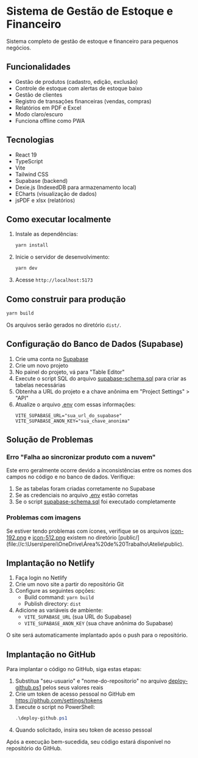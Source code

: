 # Sistema de Gestão de Estoque e Financeiro

Sistema completo de gestão de estoque e financeiro para pequenos negócios.

## Funcionalidades

- Gestão de produtos (cadastro, edição, exclusão)
- Controle de estoque com alertas de estoque baixo
- Gestão de clientes
- Registro de transações financeiras (vendas, compras)
- Relatórios em PDF e Excel
- Modo claro/escuro
- Funciona offline como PWA

## Tecnologias

- React 19
- TypeScript
- Vite
- Tailwind CSS
- Supabase (backend)
- Dexie.js (IndexedDB para armazenamento local)
- ECharts (visualização de dados)
- jsPDF e xlsx (relatórios)

## Como executar localmente

1. Instale as dependências:
   ```bash
   yarn install
   ```

2. Inicie o servidor de desenvolvimento:
   ```bash
   yarn dev
   ```

3. Acesse `http://localhost:5173`

## Como construir para produção

```bash
yarn build
```

Os arquivos serão gerados no diretório `dist/`.

## Configuração do Banco de Dados (Supabase)

1. Crie uma conta no [Supabase](https://supabase.com/)
2. Crie um novo projeto
3. No painel do projeto, vá para "Table Editor"
4. Execute o script SQL do arquivo [supabase-schema.sql](file://c:\Users\perei\OneDrive\Área%20de%20Trabalho\Atelie\supabase-schema.sql) para criar as tabelas necessárias
5. Obtenha a URL do projeto e a chave anônima em "Project Settings" > "API"
6. Atualize o arquivo [.env](file://c:\Users\perei\OneDrive\Área%20de%20Trabalho\Atelie\.env) com essas informações:
   ```
   VITE_SUPABASE_URL="sua_url_do_supabase"
   VITE_SUPABASE_ANON_KEY="sua_chave_anonima"
   ```

## Solução de Problemas

### Erro "Falha ao sincronizar produto com a nuvem"

Este erro geralmente ocorre devido a inconsistências entre os nomes dos campos no código e no banco de dados. Verifique:

1. Se as tabelas foram criadas corretamente no Supabase
2. Se as credenciais no arquivo [.env](file://c:\Users\perei\OneDrive\Área%20de%20Trabalho\Atelie\.env) estão corretas
3. Se o script [supabase-schema.sql](file://c:\Users\perei\OneDrive\Área%20de%20Trabalho\Atelie\supabase-schema.sql) foi executado completamente

### Problemas com imagens

Se estiver tendo problemas com ícones, verifique se os arquivos [icon-192.png](file://c:\Users\perei\OneDrive\Área%20de%20Trabalho\Atelie\public\icon-192.png) e [icon-512.png](file://c:\Users\perei\OneDrive\Área%20de%20Trabalho\Atelie\public\icon-512.png) existem no diretório [public/](file://c:\Users\perei\OneDrive\Área%20de%20Trabalho\Atelie\public\).

## Implantação no Netlify

1. Faça login no Netlify
2. Crie um novo site a partir do repositório Git
3. Configure as seguintes opções:
   - Build command: `yarn build`
   - Publish directory: `dist`
4. Adicione as variáveis de ambiente:
   - `VITE_SUPABASE_URL` (sua URL do Supabase)
   - `VITE_SUPABASE_ANON_KEY` (sua chave anônima do Supabase)

O site será automaticamente implantado após o push para o repositório.

## Implantação no GitHub

Para implantar o código no GitHub, siga estas etapas:

1. Substitua "seu-usuario" e "nome-do-repositorio" no arquivo [deploy-github.ps1](file://c:\Users\perei\OneDrive\Área%20de%20Trabalho\Atelie\deploy-github.ps1) pelos seus valores reais
2. Crie um token de acesso pessoal no GitHub em https://github.com/settings/tokens
3. Execute o script no PowerShell:
   ```powershell
   .\deploy-github.ps1
   ```
4. Quando solicitado, insira seu token de acesso pessoal

Após a execução bem-sucedida, seu código estará disponível no repositório do GitHub.